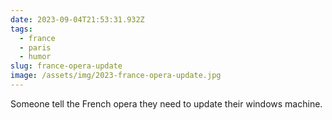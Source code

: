```yaml
---
date: 2023-09-04T21:53:31.932Z
tags:
  - france
  - paris
  - humor
slug: france-opera-update
image: /assets/img/2023-france-opera-update.jpg
---
```

S﻿omeone tell the French opera they need to update their windows machine.